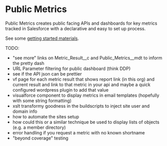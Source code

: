 # Public Metrics

Public Metrics creates public facing APIs and dashboards for key metrics tracked in Salesforce with a declarative and easy to set up process.

See some [getting started materials](https://dl.dropboxusercontent.com/spa/q8pc7mthv83x9i1/public-metrics-basics/index.html).

TODO:
* "see more" links on Metric_Result__c and Public_Metrics__mdt to inform the pretty dash
* URL Parameter filtering for public dashboard (think DDP)
* see if the API json can be prettier
* vf page for each metric result that shows report link (in this org) and current result and link to that metric in your api and maybe a quick configured wordpress plugin to add that value
* visualforce component to display metrics in email templates (hopefully with some string formatting)
* xslt transformy goodness in the buildscripts to inject site user and domain info
* how to automate the sites setup
* how could this or a similar technique be used to display lists of objects (e.g. a member directory)
* error handling if you request a metric with no known shortname
* "beyond coverage" testing
